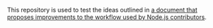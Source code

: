 This repository is used to test the ideas outlined in [a document that
proposes improvements to the workflow used by Node.js contributors](https://gist.github.com/misterdjules/7c9fb66f05c1d57da5e0). 

